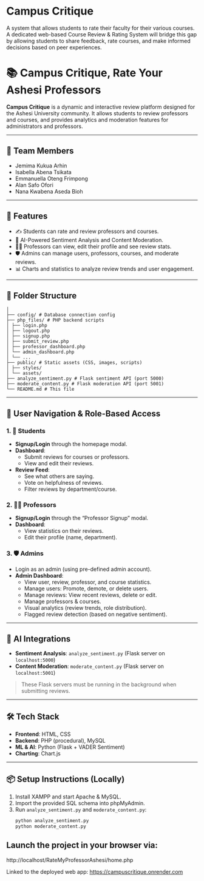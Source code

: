 # Campus Critique
A system that allows students to rate their faculty for their various courses. A dedicated web-based Course Review & Rating System will bridge this gap by allowing students to share feedback, rate courses, and make informed decisions based on peer experiences.

# 📚 Campus Critique, Rate Your Ashesi Professors

**Campus Critique** is a dynamic and interactive review platform designed for the Ashesi University community. It allows students to review professors and courses, and provides analytics and moderation features for administrators and professors.

---

## 👥 Team Members
- Jemima Kukua Arhin  
- Isabella Abena Tsikata  
- Emmanuella Oteng Frimpong
- Alan Safo Ofori
- Nana Kwabena Aseda Bioh

---

## 🚀 Features
- ✍️ Students can rate and review professors and courses.
- 🧠 AI-Powered Sentiment Analysis and Content Moderation.
- 🧑‍🏫 Professors can view, edit their profile and see review stats.
- 🛡️ Admins can manage users, professors, courses, and moderate reviews.
- 📊 Charts and statistics to analyze review trends and user engagement.

---

## 📂 Folder Structure
```/RateMyProfessorAshesi/
│
├── config/ # Database connection config
├── php_files/ # PHP backend scripts
│ ├── login.php
│ ├── logout.php
│ ├── signup.php
│ ├── submit_review.php
│ ├── professor_dashboard.php
│ └── admin_dashboard.php
│ └── ...
├── public/ # Static assets (CSS, images, scripts)
│ ├── styles/
│ └── assets/
├── analyze_sentiment.py # Flask sentiment API (port 5000)
├── moderate_content.py # Flask moderation API (port 5001)
└── README.md # This file
```

---

## 🧭 User Navigation & Role-Based Access

### 1. 👤 **Students**
- **Signup/Login** through the homepage modal.
- **Dashboard**:
  - Submit reviews for courses or professors.
  - View and edit their reviews.
- **Review Feed**:
  - See what others are saying.
  - Vote on helpfulness of reviews.
  - Filter reviews by department/course.

### 2. 🧑‍🏫 **Professors**
- **Signup/Login** through the “Professor Signup” modal.
- **Dashboard**:
  - View statistics on their reviews.
  - Edit their profile (name, department).
  

### 3. 🛡️ **Admins**
- Login as an admin (using pre-defined admin account).
- **Admin Dashboard**:
  - View user, review, professor, and course statistics.
  - Manage users: Promote, demote, or delete users.
  - Manage reviews: View recent reviews, delete or edit.
  - Manage professors & courses.
  - Visual analytics (review trends, role distribution).
  - Flagged review detection (based on negative sentiment).

---

## 🧠 AI Integrations

- **Sentiment Analysis**: `analyze_sentiment.py` (Flask server on `localhost:5000`)
- **Content Moderation**: `moderate_content.py` (Flask server on `localhost:5001`)

> These Flask servers must be running in the background when submitting reviews.

---

## 🛠️ Tech Stack
- **Frontend**: HTML, CSS
- **Backend**: PHP (procedural), MySQL
- **ML & AI**: Python (Flask + VADER Sentiment)
- **Charting**: Chart.js

---

## 📦 Setup Instructions (Locally)

1. Install XAMPP and start Apache & MySQL.
2. Import the provided SQL schema into phpMyAdmin.
3. Run `analyze_sentiment.py` and `moderate_content.py`:
   ```bash
   python analyze_sentiment.py
   python moderate_content.py

## Launch the project in your browser via:
http://localhost/RateMyProfessorAshesi/home.php

Linked to the deployed web app: https://campuscritique.onrender.com 
